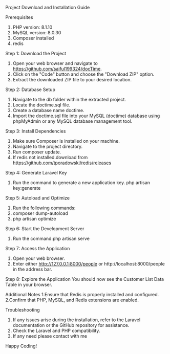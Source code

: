Project Download and Installation Guide

Prerequisites
1.	PHP version: 8.1.10
2.	MySQL version: 8.0.30
3.	Composer installed
4.	redis

Step 1: Download the Project

1.	Open your web browser and navigate to https://github.com/saiful199324/docTime.
2.	Click on the "Code" button and choose the "Download ZIP" option.
3.	Extract the downloaded ZIP file to your desired location.


Step 2: Database Setup

1.	Navigate to the db folder within the extracted project.
2.	Locate the doctime.sql file.
3.	Create a database name doctime.
4.	Import the doctime.sql file into your MySQL (doctime) database using phpMyAdmin or any MySQL database management tool.
   

Step 3: Install Dependencies

1.	Make sure Composer is installed on your machine.
2.	Navigate to the project directory.
3.	Run composer update.
4.	If redis not installed.download from https://github.com/tporadowski/redis/releases
   
Step 4: Generate Laravel Key
1.	Run the command to generate a new application key. php artisan key:generate

Step 5: Autoload and Optimize
1.	Run the following commands:
2.	composer dump-autoload
3.	php artisan optimize
   
Step 6: Start the Development Server
1.	Run the command:php artisan serve

Step 7: Access the Application
1.	Open your web browser.
2.	Enter either http://127.0.0.1:8000/people or http://localhost:8000/people in the address bar.
   
Step 8: Explore the Application
You should now see the Customer List Data Table in your browser.

Additional Notes
1.Ensure that Redis is properly installed and configured.
2.Confirm that PHP, MySQL, and Redis extensions are enabled.

Troubleshooting

1.	If any issues arise during the installation, refer to the Laravel documentation or the GitHub repository for assistance.
2.	Check the Laravel and PHP compatibility.
3.	If any need please contact with me



Happy Coding!
